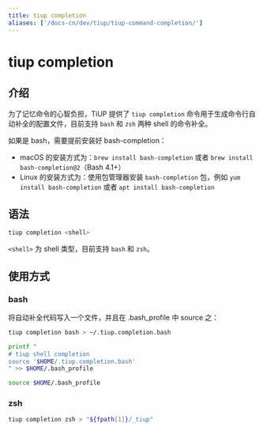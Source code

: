```yaml
---
title: tiup completion
aliases: ['/docs-cn/dev/tiup/tiup-command-completion/']
---
```


# tiup completion

## 介绍

为了记忆命令的心智负担，TiUP 提供了 `tiup completion` 命令用于生成命令行自动补全的配置文件，目前支持 `bash` 和 `zsh` 两种 shell 的命令补全。

如果是 bash，需要提前安装好 bash-completion：

- macOS 的安装方式为：`brew install bash-completion` 或者 `brew install bash-completion@2`（Bash 4.1+）
- Linux 的安装方式为：使用包管理器安装 `bash-completion` 包，例如 `yum install bash-completion` 或者 `apt install bash-completion`

## 语法

```sh
tiup completion <shell>
```

`<shell>` 为 shell 类型，目前支持 `bash` 和 `zsh`。

## 使用方式

### bash

将自动补全代码写入一个文件，并且在 .bash_profile 中 source 之：

```sh
tiup completion bash > ~/.tiup.completion.bash

printf "
# tiup shell completion
source '$HOME/.tiup.completion.bash'
" >> $HOME/.bash_profile

source $HOME/.bash_profile
```

### zsh

```sh
tiup completion zsh > "${fpath[1]}/_tiup"
```
